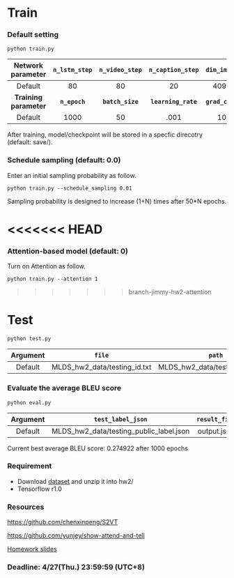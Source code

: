 # Train

### Default setting
```
python train.py
```
|**Network parameter**| **```n_lstm_step```** | **```n_video_step```** | **```n_caption_step```** | **```dim_image```** | **```dim_hidden```** |
|:-------:|:----:|:----:|:----:|:----:|:----:|
|Default  |  80  |  80  |  20  | 4096 | 1000 |
|**Training parameter** | **```n_epoch```** | **```batch_size```** | **```learning_rate```** | **```grad_clip```** ||
|Default | 1000 |  50  | .001 |  10  ||

After training, model/checkpoint will be stored in a specfic direcotry (default: save/).

### Schedule sampling (default: 0.0)
Enter an initial sampling probability as follow.
```
python train.py --schedule_sampling 0.01
```
Sampling probability is designed to increase (1+N) times after 50*N epochs.

<<<<<<< HEAD
=======
### Attention-based model (default: 0)
Turn on Attention as follow.
```
python train.py --attention 1
```

>>>>>>> branch-jimmy-hw2-attention
# Test
```
python test.py
```
|**Argument**| **```file```** | **```path```** | **```output```** | **```init_from```** | 
|:-------:|:----:|:----:|:----:|:----:|
|Default  |MLDS_hw2_data/testing_id.txt|MLDS_hw2_data/testing_data/feat/|output.json|save/| 

### Evaluate the average BLEU score
```
python eval.py
```
|**Argument**| **```test_label_json```** | **```result_file```** | 
|:-------:|:----:|:----:|
|Default  |MLDS_hw2_data/testing_public_label.json| output.json|

Current best average BLEU score: 0.274922 after 1000 epochs

### Requirement
- Download [dataset][dataset] and unzip it into hw2/
- Tensorflow r1.0

### Resources
https://github.com/chenxinpeng/S2VT

https://github.com/yunjey/show-attend-and-tell

[Homework slides][slide]

### Deadline: 4/27(Thu.) 23:59:59 (UTC+8) 

[slide]: https://docs.google.com/presentation/d/1OtD_BD6_Ljvr3aqLjHnnNX_h55BirD3cxhExq9wySmI/edit#slide=id.g1f124951be_0_36
[dataset]: http://speech.ee.ntu.edu.tw/~yangchiyi/MLDS_hw2/MLDS_hw2_data.tar.gz
